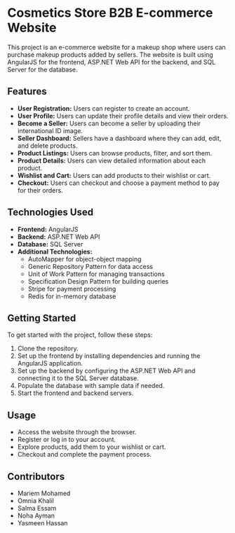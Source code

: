 # Cosmetics Store B2B E-commerce Website

This project is an e-commerce website for a makeup shop where users can purchase makeup products added by sellers. The website is built using AngularJS for the frontend, ASP.NET Web API for the backend, and SQL Server for the database.

## Features

- **User Registration:** Users can register to create an account.
- **User Profile:** Users can update their profile details and view their orders.
- **Become a Seller:** Users can become a seller by uploading their international ID image.
- **Seller Dashboard:** Sellers have a dashboard where they can add, edit, and delete products.
- **Product Listings:** Users can browse products, filter, and sort them.
- **Product Details:** Users can view detailed information about each product.
- **Wishlist and Cart:** Users can add products to their wishlist or cart.
- **Checkout:** Users can checkout and choose a payment method to pay for their orders.

## Technologies Used

- **Frontend:** AngularJS
- **Backend:** ASP.NET Web API
- **Database:** SQL Server
- **Additional Technologies:**
  - AutoMapper for object-object mapping
  - Generic Repository Pattern for data access
  - Unit of Work Pattern for managing transactions
  - Specification Design Pattern for building queries
  - Stripe for payment processing
  - Redis for in-memory database

## Getting Started

To get started with the project, follow these steps:

1. Clone the repository.
2. Set up the frontend by installing dependencies and running the AngularJS application.
3. Set up the backend by configuring the ASP.NET Web API and connecting it to the SQL Server database.
4. Populate the database with sample data if needed.
5. Start the frontend and backend servers.

## Usage

- Access the website through the browser.
- Register or log in to your account.
- Explore products, add them to your wishlist or cart.
- Checkout and complete the payment process.

## Contributors

- Mariem Mohamed
- Omnia Khalil
- Salma Essam
- Noha Ayman
- Yasmeen Hassan
